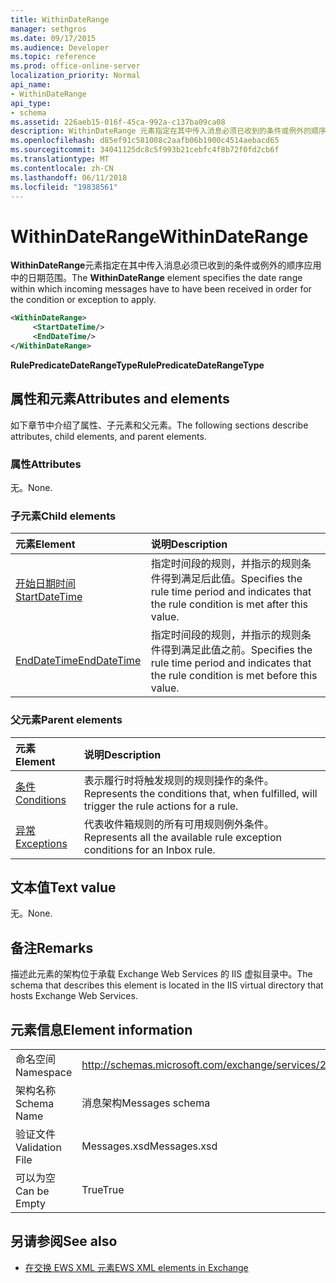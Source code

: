 ```yaml
---
title: WithinDateRange
manager: sethgros
ms.date: 09/17/2015
ms.audience: Developer
ms.topic: reference
ms.prod: office-online-server
localization_priority: Normal
api_name:
- WithinDateRange
api_type:
- schema
ms.assetid: 226aeb15-016f-45ca-992a-c137ba09ca08
description: WithinDateRange 元素指定在其中传入消息必须已收到的条件或例外的顺序应用中的日期范围。
ms.openlocfilehash: d85ef91c581008c2aafb06b1900c4514aebacd65
ms.sourcegitcommit: 34041125dc8c5f993b21cebfc4f8b72f0fd2cb6f
ms.translationtype: MT
ms.contentlocale: zh-CN
ms.lasthandoff: 06/11/2018
ms.locfileid: "19838561"
---
```

# <a name="withindaterange"></a><span data-ttu-id="122f5-103">WithinDateRange</span><span class="sxs-lookup"><span data-stu-id="122f5-103">WithinDateRange</span></span>

<span data-ttu-id="122f5-104">**WithinDateRange**元素指定在其中传入消息必须已收到的条件或例外的顺序应用中的日期范围。</span><span class="sxs-lookup"><span data-stu-id="122f5-104">The **WithinDateRange** element specifies the date range within which incoming messages have to have been received in order for the condition or exception to apply.</span></span> 
  
```XML
<WithinDateRange>
     <StartDateTime/>
     <EndDateTime/>
</WithinDateRange>
```

 <span data-ttu-id="122f5-105">**RulePredicateDateRangeType**</span><span class="sxs-lookup"><span data-stu-id="122f5-105">**RulePredicateDateRangeType**</span></span>
## <a name="attributes-and-elements"></a><span data-ttu-id="122f5-106">属性和元素</span><span class="sxs-lookup"><span data-stu-id="122f5-106">Attributes and elements</span></span>

<span data-ttu-id="122f5-107">如下章节中介绍了属性、子元素和父元素。</span><span class="sxs-lookup"><span data-stu-id="122f5-107">The following sections describe attributes, child elements, and parent elements.</span></span>
  
### <a name="attributes"></a><span data-ttu-id="122f5-108">属性</span><span class="sxs-lookup"><span data-stu-id="122f5-108">Attributes</span></span>

<span data-ttu-id="122f5-109">无。</span><span class="sxs-lookup"><span data-stu-id="122f5-109">None.</span></span>
  
### <a name="child-elements"></a><span data-ttu-id="122f5-110">子元素</span><span class="sxs-lookup"><span data-stu-id="122f5-110">Child elements</span></span>

|<span data-ttu-id="122f5-111">**元素**</span><span class="sxs-lookup"><span data-stu-id="122f5-111">**Element**</span></span>|<span data-ttu-id="122f5-112">**说明**</span><span class="sxs-lookup"><span data-stu-id="122f5-112">**Description**</span></span>|
|:-----|:-----|
|[<span data-ttu-id="122f5-113">开始日期时间</span><span class="sxs-lookup"><span data-stu-id="122f5-113">StartDateTime</span></span>](startdatetime.md) <br/> |<span data-ttu-id="122f5-114">指定时间段的规则，并指示的规则条件得到满足后此值。</span><span class="sxs-lookup"><span data-stu-id="122f5-114">Specifies the rule time period and indicates that the rule condition is met after this value.</span></span>  <br/> |
|[<span data-ttu-id="122f5-115">EndDateTime</span><span class="sxs-lookup"><span data-stu-id="122f5-115">EndDateTime</span></span>](enddatetime.md) <br/> |<span data-ttu-id="122f5-116">指定时间段的规则，并指示的规则条件得到满足此值之前。</span><span class="sxs-lookup"><span data-stu-id="122f5-116">Specifies the rule time period and indicates that the rule condition is met before this value.</span></span>  <br/> |
   
### <a name="parent-elements"></a><span data-ttu-id="122f5-117">父元素</span><span class="sxs-lookup"><span data-stu-id="122f5-117">Parent elements</span></span>

|<span data-ttu-id="122f5-118">**元素**</span><span class="sxs-lookup"><span data-stu-id="122f5-118">**Element**</span></span>|<span data-ttu-id="122f5-119">**说明**</span><span class="sxs-lookup"><span data-stu-id="122f5-119">**Description**</span></span>|
|:-----|:-----|
|[<span data-ttu-id="122f5-120">条件</span><span class="sxs-lookup"><span data-stu-id="122f5-120">Conditions</span></span>](conditions.md) <br/> |<span data-ttu-id="122f5-121">表示履行时将触发规则的规则操作的条件。</span><span class="sxs-lookup"><span data-stu-id="122f5-121">Represents the conditions that, when fulfilled, will trigger the rule actions for a rule.</span></span>  <br/> |
|[<span data-ttu-id="122f5-122">异常</span><span class="sxs-lookup"><span data-stu-id="122f5-122">Exceptions</span></span>](exceptions.md) <br/> |<span data-ttu-id="122f5-123">代表收件箱规则的所有可用规则例外条件。</span><span class="sxs-lookup"><span data-stu-id="122f5-123">Represents all the available rule exception conditions for an Inbox rule.</span></span>  <br/> |
   
## <a name="text-value"></a><span data-ttu-id="122f5-124">文本值</span><span class="sxs-lookup"><span data-stu-id="122f5-124">Text value</span></span>

<span data-ttu-id="122f5-125">无。</span><span class="sxs-lookup"><span data-stu-id="122f5-125">None.</span></span>
  
## <a name="remarks"></a><span data-ttu-id="122f5-126">备注</span><span class="sxs-lookup"><span data-stu-id="122f5-126">Remarks</span></span>

<span data-ttu-id="122f5-127">描述此元素的架构位于承载 Exchange Web Services 的 IIS 虚拟目录中。</span><span class="sxs-lookup"><span data-stu-id="122f5-127">The schema that describes this element is located in the IIS virtual directory that hosts Exchange Web Services.</span></span>
  
## <a name="element-information"></a><span data-ttu-id="122f5-128">元素信息</span><span class="sxs-lookup"><span data-stu-id="122f5-128">Element information</span></span>

|||
|:-----|:-----|
|<span data-ttu-id="122f5-129">命名空间</span><span class="sxs-lookup"><span data-stu-id="122f5-129">Namespace</span></span>  <br/> |http://schemas.microsoft.com/exchange/services/2006/messages  <br/> |
|<span data-ttu-id="122f5-130">架构名称</span><span class="sxs-lookup"><span data-stu-id="122f5-130">Schema Name</span></span>  <br/> |<span data-ttu-id="122f5-131">消息架构</span><span class="sxs-lookup"><span data-stu-id="122f5-131">Messages schema</span></span>  <br/> |
|<span data-ttu-id="122f5-132">验证文件</span><span class="sxs-lookup"><span data-stu-id="122f5-132">Validation File</span></span>  <br/> |<span data-ttu-id="122f5-133">Messages.xsd</span><span class="sxs-lookup"><span data-stu-id="122f5-133">Messages.xsd</span></span>  <br/> |
|<span data-ttu-id="122f5-134">可以为空</span><span class="sxs-lookup"><span data-stu-id="122f5-134">Can be Empty</span></span>  <br/> |<span data-ttu-id="122f5-135">True</span><span class="sxs-lookup"><span data-stu-id="122f5-135">True</span></span>  <br/> |
   
## <a name="see-also"></a><span data-ttu-id="122f5-136">另请参阅</span><span class="sxs-lookup"><span data-stu-id="122f5-136">See also</span></span>



- [<span data-ttu-id="122f5-137">在交换 EWS XML 元素</span><span class="sxs-lookup"><span data-stu-id="122f5-137">EWS XML elements in Exchange</span></span>](ews-xml-elements-in-exchange.md)

